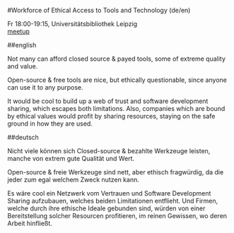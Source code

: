 #Workforce of Ethical Access to Tools and Technology (de/en)

Fr 18:00-19:15, Universitätsbibliothek Leipzig  
[meetup](https://www.meetup.com/Workforce-of-Ethical-Access-to-Tools-and-Technology/)

##english

Not many can afford closed source & payed tools, some of extreme quality and value.

Open-source & free tools are nice, but ethically questionable, since anyone can use it to any purpose.

It would be cool to build up a web of trust and software development sharing, which escapes both limitations. Also, companies which are bound by ethical values would profit by sharing resources, staying on the safe ground in how they are used.

##deutsch

Nicht viele können sich Closed-source & bezahlte Werkzeuge leisten, manche von extrem gute Qualität und Wert.

Open-source & freie Werkzeuge sind nett, aber ethisch fragwürdig, da die jeder zum egal welchem Zweck nutzen kann.

Es wäre cool ein Netzwerk vom Vertrauen und Software Development Sharing aufzubauen, welches beiden Limitationen entflieht. Und Firmen, welche durch ihre ethische Ideale gebunden sind, würden von einer Bereitstellung solcher Resourcen profitieren, im reinen Gewissen, wo deren Arbeit hinfließt.

